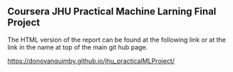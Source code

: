 ## Coursera JHU Practical Machine Larning Final Project
The HTML version of the report can be found at the following link or at the link in the name at top of the main git hub page.

https://donovanquimby.github.io/jhu_practicalMLProject/